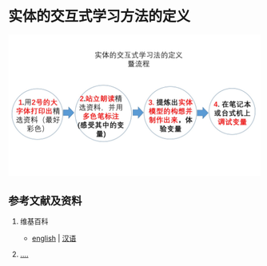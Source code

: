# 实体的交互式学习方法的定义

![](/images/掌握交互式的使用实体实验的学习方法/实体的交互式学习方法的定义/1a1.jpg)

## 参考文献及资料

1. 维基百科
	- [english](.....) | [汉语](...)

2. [....](https://web.archive.org/web/20120520061156/http://www.sitance.com/cause/index.php) 


